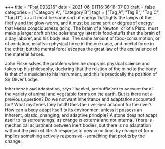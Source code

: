 +++
title = "Post 003216"
date = 2021-06-01T16:36:18-07:00
draft = false
categories = ["Category A", "Category B"]
tags = ["Tag A", "Tag B", "Tag C", "Tag D"]
+++
It must be some sort of energy that lights the lamps of the firefly and the glow-worm, and it must be some sort or degree of energy that keeps consciousness going. The brain of a Newton, or of a Plato, must make a larger draft on the solar energy latent in food-stuffs than the brain of a day laborer, and his body less. The same amount of food-consumption, or of oxidation, results in physical force in the one case, and mental force in the other, but the mental force escapes the great law of the equivalence of the material forces.

John Fiske solves the problem when he drops his physical science and takes up his philosophy, declaring that the relation of the mind to the body is that of a musician to his instrument, and this is practically the position of Sir Oliver Lodge.

Inheritance and adaptation, says Haeckel, are sufficient to account for all the variety of animal and vegetable forms on the earth. But is there not a previous question? Do we not want inheritance and adaptation accounted for? What mysteries they hold! Does the river-bed account for the river? How can a body adapt itself to its environment unless it possess an inherent, plastic, changing, and adaptive principle? A stone does not adapt itself to its surroundings; its change is external and not internal. There is mechanical adjustment between inert bodies, but there is no adaptation without the push of life. A response to new conditions by change of form implies something actively responsive--something that profits by the change.
